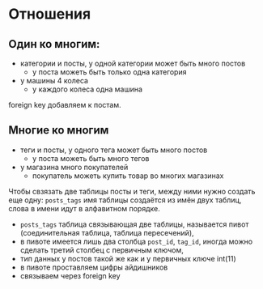 # Отношения

## Один ко многим:
- категории и посты, у одной категории может быть много постов
  - у поста можеть быть только одна категория
- у машины 4 колеса
  - у каждого колеса одна машина

foreign key добавляем к постам.

## Многие ко многим
- теги и посты, у одного тега может быть много постов
  - у поста можеть быть много тегов
- у магазина много покупателей
  - покупатель можеть купить товар во многих магазинах

Чтобы свзязать две таблицы посты и теги, между ними нужно создать еще одну: `posts_tags` имя таблицы создаётся из имён двух таблиц, слова в имени идут в алфавитном порядке.

- `posts_tags` таблица связывающая две таблицы, называется пивот (соединительная таблица, таблица пересечений),
- в пивоте имеется лишь два столбца `post_id`, `tag_id`, иногда можно сделать третий столбец с первичным ключом,
- тип данных у постов такой же как и у первичных ключе int(11)
- в пивоте проставляем цифры айдишников
- связываем через foreign key

